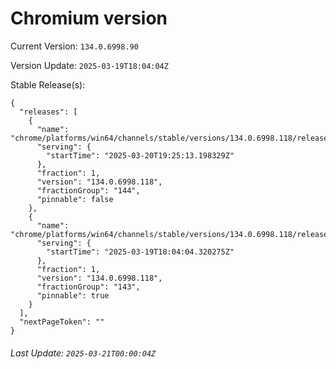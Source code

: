 # Chromium version

Current Version: `134.0.6998.90`

Version Update: `2025-03-19T18:04:04Z`

Stable Release(s):
```
{
  "releases": [
    {
      "name": "chrome/platforms/win64/channels/stable/versions/134.0.6998.118/releases/1742498713",
      "serving": {
        "startTime": "2025-03-20T19:25:13.198329Z"
      },
      "fraction": 1,
      "version": "134.0.6998.118",
      "fractionGroup": "144",
      "pinnable": false
    },
    {
      "name": "chrome/platforms/win64/channels/stable/versions/134.0.6998.118/releases/1742407444",
      "serving": {
        "startTime": "2025-03-19T18:04:04.320275Z"
      },
      "fraction": 1,
      "version": "134.0.6998.118",
      "fractionGroup": "143",
      "pinnable": true
    }
  ],
  "nextPageToken": ""
}
```

###### Last Update: `2025-03-21T00:00:04Z`
        